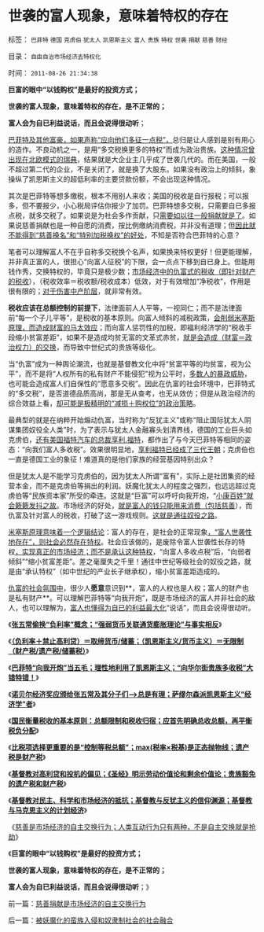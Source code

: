 # 世袭的富人现象，意味着特权的存在

标签： `巴菲特` `德国` `克虏伯` `犹太人` `凯恩斯主义` `富人` `贵族` `特权` `世袭` `捐献` `慈善` `财经` 

目录： `自由自治市场经济去特权化`

时间： `2011-08-26 21:34:38`

**巨富的眼中“以钱购权”是最好的投资方式；**

**世袭的富人现象，意味着特权的存在，是不正常的；**

**富人会为自已利益说话，而且会说得很动听**；

[巴菲特及其他富豪，如果声称“应向他们多征一点税”，](../../../2011/8/24/巴菲特“向我开炮”当五毛,华尔街奴役全世界.md)总归是让人感到是别有用心的造作。不良动机之一，是用“多交税换更多的特权”而成为政治贵族。[这种情况曾出现在北欧模式的瑞典](../../../2011/6/28/北欧模式不是经济学命题.md)，结果就是大企业主几乎成了世袭几代的。而在美国，一般不超过第二代的企业，不是关闭了，就是换了大股东。如果没有政治上的倾斜，象操纵了凯恩斯主义的超低利率的主要贷款份额，不会出现这种情况。

其次是巴菲特等想多缴税，根本不用别人来收；美国的税收是自行报税；可以报多，但不要报少，小心税局评估你报少了加罚。巴菲特想多交税，只需要自已多报点税，就多交税了。如果说是为社会多作贡献，只[需要如以往一般捐献就是了](../../../2008/5/15/慈善捐款不是强制税收，不能代替政府责任.md)。如果说慈善捐献也是一种自愿的消费，按比例缴纳消费税，并非没有道理；但[因此就不能得到“慈善换名”和“特别加税换权”的好处](../../../2010/1/15/为什么私有制社会富人有善心.md)，不知是否符合巴菲特的心意？

笔者可以理解富人不在乎自称多交税换个名声，如果换来特权更好！但更能理解，并非真正富的人，很担心“向富人征税”的下限，会一点点下移到自已身上。但能用钱作秀，交换特权的，毕竟只是极少数；[市场经济中的仇富式的税收（即针对财产的税收](../../../2010/12/22/看见别人快乐他就很痛苦，和帕累托累进.md)），（税收效率＝税收额/税收成本）低效，对于有效增加“净税收”，作用是很有限的；[对于伤害中产阶层](../../../2008/7/20/为什么中产者为主的社会很稳定.md)，就非常有效。

**税收应该在总额控制的前提下**，法律面前人人平等，一视同仁；而不是法律面前“每一个子儿平等”，是税收的基本原则。向富人倾斜的减税政策，[会削弱米塞斯原理，而造成财富的马太效应](../../../2011/4/23/米塞斯原理和科斯定理和社会财富.md)；而向富人惩罚性的加税，即福利经济学的“税收手段缩小贫富差距”，如果不是造成均贫无富的文革式赤贫，[就是会造成（财富＝政治权力）的交换](../../../2009/8/27/富人不需要保护，特权才需要保护.md)，而导致中世纪式的贵族等级化。

当“仇富”成为一种舆论潮流，也就是基督教文化中将“贫富平等的均贫富，视为公平”，而不是将“人权所有的私有财产不能侵犯”视为公平时，[多数人的暴政威胁](../../../2010/12/2/马克思阶级斗争观点和社会政治模型.md)，也可能会造成富人们自保性的“愿意多交税”。因此在仇富的社会环境中，巴菲特式的“多交税”，是否道德品质高尚，那是无从查考，也无从效仿；但是从政治经济的综合效益上看，[却可能是极精明的“减损＋购权位”的政治策略](../../../2011/6/17/逐利的资本保证了物美价廉高安全性.md)。

最典型的就是在纳粹开始煽动仇富，当时称为“反犹主义”或称“阻止国际犹太人阴谋集团奴役全人类”时，为了表示与犹太人金融寡头划清界线，德国的工业巨头如克虏伯，[还有美国福特汽车的总裁享利.福特](http://hi.baidu.com/darthchn/blog/item/5a399c2c5539c039349bf7e7.html)，都作出了与今天巴菲特等相同的姿态：“向我们富人多收税”。效果很明显地，[享利福特已经成了三代王朝](../../../2011/5/31/工团主义：资本家“逐权不成”方“逐利”.md)；克虏伯也一直是德国工业的象征！难道真的是他们家族的经营基因特别出众？

但是犹太人是不能学习克虏伯的，因为犹太人所谓“富有”，实际上是社团集资的经营本金，而不是克虏伯等捐出的利润。妖魔化犹太人的程度之强烈，也远远超过克虏伯等“民族资本家”所受的牵连。这就是“巨富”可以呼吁向我开炮，“[小康百姓”就会簌簌发抖之故](../../../2010/12/6/社会的崩溃都是“中产阶级的崩溃”直到人吃人！.md)。市场经济的好处，[就是富人的钱只能用来消费（包括慈善](../../../2009/11/9/“资本逐利”是人类行为第三个次级需求本能.md)），而仇富及针对富人的税收，打破了这一游戏规则。[这就是通往奴役之路](../../../2011/8/23/全球终于走在《通往奴役之路》上.md)。

[米塞斯原理意味着一个逻辑结论](../../../2011/3/26/米塞斯原理：资本自然贬值.md)：富人的存在，是社会的正常现象[，“富人世袭性地存在”，则社会必然存在特权](../../../2010/1/23/企业家和管理和垄断的前途.md)。社会应该做的，是废除令富人世袭性长存的特权[，实现真正的市场经济；而不是承认这种特权](../../../2010/9/4/仇富造成贫富差距；中国贫富差距一直在缩小.md)，“向富人多收点税”后，“向弱者倾斜”“缩小贫富差距”。差之毫厘失之千里！通往中世纪等级社会的奴役之路，就是由“承认特权”（如中世纪的产业长子继承权），缩小贫富差距造成的。

[仇富的社会氛围中](../../../2009/10/13/两千年社稷延寿之九字真言.md)，很少人**愿意**意识到**，富人的人权也是人权；富人的财产也是私有财产**。可以理解巴菲特等“向我开炮”，既是市场经济的富人并非社会的敌人，也可以理解为，[富人也懂得为自已的利益最大化](../../../2009/7/18/坐享特权的民粹不了解中国经济的真实困境.md)“说话”，而且会说得很动听。

《[**张五常偷换“负利率”概念；“强弱货币关联通货膨胀理论”与事实相反**](../../../2011/8/24/张五常大师的凯恩斯主义逻辑.md)》

《[**（负利率＋禁止高利贷）＝取缔货币/储蓄；（凯恩斯主义/货币主义）＝无限制（财产税/遗产税/储蓄税）**](../../../2011/8/24/（负利率＋禁止高利贷）＝取缔（货币储蓄）.md)》

《[**巴菲特“向我开炮”当五毛；理性地利用了凯恩斯主义；“向华尔街贵族多收税”大错特错！**](../../../2011/8/24/巴菲特“向我开炮”当五毛,华尔街奴役全世界.md)》

《[**诺贝尔经济奖应颁给张五常及其分子们——>总是有理；萨缪尔森派凯恩斯主义“经济学”者**](../../../2011/8/25/诺贝尔奖最应颁给张五常及其分子们.md)》

《[**国民衡量税收的基本原则：总额限制和税收归宿；应首先明确总收总额，再平衡税负分配**](../../../2011/8/25/税收总额限制和税负归宿.md)》

《[**比税项选择更重要的是“控制等税总额”；max(税率×税基)是正态抛物线；遗产税是财产税**](../../../2011/8/25/不控制税收总额，《大宪章》将成“大献章”.md)》

《[**基督教对高利贷和投机的偏见；《圣经》明示劳动价值论和剩余价值论；贵族豁免的遗产税和财产税**](../../../2011/8/26/基督教对高利贷和投机的偏见.md)》

《[**基督教对民主、科学和市场经济的抵抗；基督教与反犹主义的信仰渊源；基督教与马克思主义的计划经济**](../../../2011/8/26/基督教对民主、科学和市场经济的顽强抵抗.md)》

《[慈善是市场经济的自主交换行为；人类互动行为只有两种，不是自主交换就是抢劫](../../../2011/8/26/慈善捐献是市场经济的自主交换行为.md)》

《**巨富的眼中“以钱购权”是最好的投资方式；**

**世袭的富人现象，意味着特权的存在，是不正常的；**

**富人会为自已利益说话，而且会说得很动听**；》



前一篇：[慈善捐献是市场经济的自主交换行为](../../../2011/8/26/慈善捐献是市场经济的自主交换行为.md)

后一篇：[被妖魔化的蛮族入侵和奴隶制社会的社会融合](../../../2011/8/27/被妖魔化的蛮族入侵和奴隶制社会的社会融合.md)